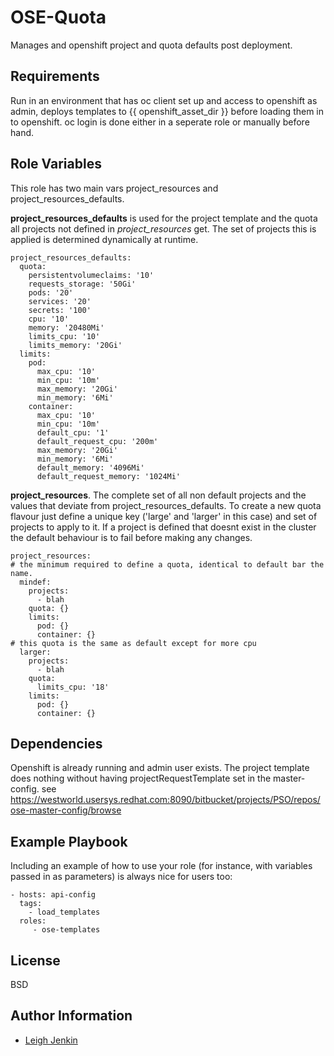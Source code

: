 OSE-Quota
=========

Manages and openshift project and quota defaults post deployment. 

Requirements
------------

Run in an environment that has oc client set up and access to openshift as admin, deploys templates to {{ openshift_asset_dir }} before loading them in to openshift. oc login is done either in a seperate role or manually before hand.

Role Variables
--------------

This role has two main vars project_resources and project_resources_defaults. 

**project_resources_defaults** is used for the project template and the quota all projects not defined in *project_resources* get. The set of projects this is applied is determined dynamically at runtime.

    project_resources_defaults:
      quota:
        persistentvolumeclaims: '10'
        requests_storage: '50Gi'
        pods: '20'
        services: '20'
        secrets: '100'
        cpu: '10'
        memory: '20480Mi'
        limits_cpu: '10'
        limits_memory: '20Gi'
      limits:
        pod:
          max_cpu: '10'
          min_cpu: '10m'
          max_memory: '20Gi'
          min_memory: '6Mi'
        container:
          max_cpu: '10'
          min_cpu: '10m'
          default_cpu: '1'
          default_request_cpu: '200m'
          max_memory: '20Gi'
          min_memory: '6Mi'
          default_memory: '4096Mi'
          default_request_memory: '1024Mi'
  
**project_resources**. The complete set of all non default projects and the values that deviate from project_resources_defaults. To create a new quota flavour just define a unique key ('large' and 'larger' in this case) and set of projects to apply to it. If a project is defined that doesnt exist in the cluster the default behaviour is to fail before making any changes.

    project_resources:
    # the minimum required to define a quota, identical to default bar the name. 
      mindef:
        projects:
          - blah
        quota: {}
        limits:
          pod: {}
          container: {}
    # this quota is the same as default except for more cpu
      larger:
        projects:
          - blah
        quota:
          limits_cpu: '18'
        limits:
          pod: {}
          container: {}
    


Dependencies
------------

Openshift is already running and admin user exists. The project template does nothing without having projectRequestTemplate set in the master-config. see https://westworld.usersys.redhat.com:8090/bitbucket/projects/PSO/repos/ose-master-config/browse
 
Example Playbook
----------------

Including an example of how to use your role (for instance, with variables passed in as parameters) is always nice for users too:

    - hosts: api-config
      tags:
        - load_templates
      roles:
         - ose-templates

License
-------

BSD

Author Information
------------------

- [Leigh Jenkin](https://intranet.cbr.lab/search/people/lxjenki)

